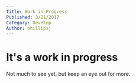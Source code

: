 ```yaml
---
Title: Work in Progress
Published: 3/21/2017
Category: Develop
Author: phillipsj
---
```


# It's a work in progress

Not much to see yet, but keep an eye out for more.